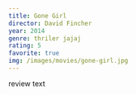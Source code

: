 ```yaml
---
title: Gone Girl
director: David Fincher
year: 2014
genre: thriler jajaj
rating: 5
favorite: true
img: /images/movies/gone-girl.jpg
---
```


review text